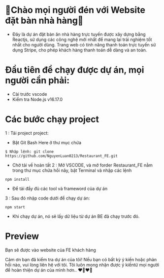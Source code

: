 # 💖Chào mọi người đén với Website đặt bàn nhà hàng💖
- Đây là dự án đặt bàn ăn nhà hàng trực tuyến được xây dựng bằng Reactjs, sử dụng các công nghệ mới nhất để mang lại trải nghiệm tốt nhất cho người dùng. Trang web có tính năng thanh toán trực tuyến sử dụng Stripe, cho phép khách hàng thanh toán dễ dàng và an toàn.

# Đầu tiên để chạy được dự án, mọi người cần phải:
- Cài trước vscode
- Kiểm tra Node.js v16.17.0

# Các bước chạy project
1 : Tải project project:

- Bật Git Bash Here ở thư mục chứa
```
$ Nhập lệnh: git clone https://github.com/NguyenLuan0213/Restaurant_FE.git
```
- Chờ tải về hoàn tất
2 : Mở VSCODE, và mở forder Restaurant_FE nằm trong thư mục chứa hồi nãy, bật Terminal và nhập các lệnh  
```
npm install 
```
- Để tải đầy đủ các tool và frameword của dự án

3 : Sau đó nhập code dưới để chạy dự án:
```
npm start
```

- Khi chạy dự án, nó sẽ lấy dữ liệu từ dự án BE đã chạy trước đó.

# Preview

Bạn sẽ được vào website của FE khách hàng

Cảm ơn bạn đã kiểm tra dự án của tôi! Nếu bạn có bất kỳ ý kiến ​​​​hoặc phản hồi nào, vui lòng liên hệ với tôi. Tôi luôn mong nhận được ý kiến ​​từ mọi người để hoàn thiện dự án của mình hơn.. ❤️‍🔥❤️‍🔥




